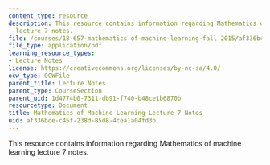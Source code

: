 ```yaml
---
content_type: resource
description: This resource contains information regarding Mathematics of machine learning
  lecture 7 notes.
file: /courses/18-657-mathematics-of-machine-learning-fall-2015/af336bcec45f238d85d84cea1a04fd3b_MIT18_657F15_L7.pdf
file_type: application/pdf
learning_resource_types:
- Lecture Notes
license: https://creativecommons.org/licenses/by-nc-sa/4.0/
ocw_type: OCWFile
parent_title: Lecture Notes
parent_type: CourseSection
parent_uid: 1d4774b0-7311-db91-f740-b48ce1b6870b
resourcetype: Document
title: Mathematics of Machine Learning Lecture 7 Notes
uid: af336bce-c45f-238d-85d8-4cea1a04fd3b
---
```

This resource contains information regarding Mathematics of machine learning lecture 7 notes.
